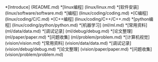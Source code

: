 *[Introduce] (README.md)
*[linux编程] (linux/linux.md)
  *[软件安装] (linux/software/software.md)
  *[编程] (linux/coding/coding.md)
   *[C编程] (linux/coding/C/C.md)
   *[C++编程] (linux/coding/C++/C++.md)
   *[python编程] (linux/coding/python/python.md)
*[机器学习] (ml/ml.md)
 *[常用资料] (ml/data/data.md)
 *[调试记录] (ml/debug/debug.md)
 *[论文整理] (ml/paper/paper.md)
 *[问题收集] (ml/problem/problem.md)
*[计算机视觉] (vision/vision.md)
 *[常用资料] (vision/data/data.md)
 *[调试记录] (vision/debug/debug.md)
 *[论文整理] (vision/paper/paper.md)
 *[问题收集] (vision/problem/problem.md)
